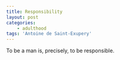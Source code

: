 ```yaml
---
title: Responsibility
layout: post
categories:
    - adulthood
tags: 'Antoine de Saint-Exupery'
---
```


To be a man is, precisely, to be responsible.